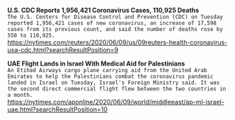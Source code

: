**U.S. CDC Reports 1,956,421 Coronavirus Cases, 110,925 Deaths**\
`The U.S. Centers for Disease Control and Prevention (CDC) on Tuesday reported 1,956,421 cases of new coronavirus, an increase of 17,598 cases from its previous count, and said the number of deaths rose by 550 to 110,925.`\
https://nytimes.com/reuters/2020/06/09/us/09reuters-health-coronavirus-usa-cdc.html?searchResultPosition=9

**UAE Flight Lands in Israel With Medical Aid for Palestinians**\
`An Etihad Airways cargo plane carrying aid from the United Arab Emirates to help the Palestinians combat the coronavirus pandemic landed in Israel on Tuesday, Israel's Foreign Ministry said. It was the second direct commercial flight flew between the two countries in a month. `\
https://nytimes.com/aponline/2020/06/09/world/middleeast/ap-ml-israel-uae.html?searchResultPosition=10

